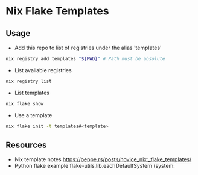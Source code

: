 # Nix Flake Templates

## Usage

- Add this repo to list of registries under the alias 'templates'

```bash
nix registry add templates "${PWD}" # Path must be absolute
```

- List avaliable registries

```bash
nix registry list
```

- List templates

```bash
nix flake show
```

- Use a template

```bash
nix flake init -t templates#<template>
```

## Resources

- Nix template notes
  https://peppe.rs/posts/novice_nix:_flake_templates/
- Python flake example
  flake-utils.lib.eachDefaultSystem (system:
